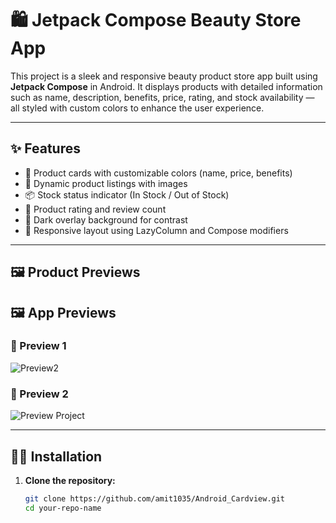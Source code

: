 # 🛍️ Jetpack Compose Beauty Store App

This project is a sleek and responsive beauty product store app built using **Jetpack Compose** in Android. It displays products with detailed information such as name, description, benefits, price, rating, and stock availability — all styled with custom colors to enhance the user experience.

---

## ✨ Features

- 🎨 Product cards with customizable colors (name, price, benefits)
- 🧴 Dynamic product listings with images
- 📦 Stock status indicator (In Stock / Out of Stock)
- 🌟 Product rating and review count
- 🔲 Dark overlay background for contrast
- 🎯 Responsive layout using LazyColumn and Compose modifiers

---


## 🖼️ Product Previews

## 🖼️ App Previews

### 📱 Preview 1
![Preview2](screenshots/preview2.png)

### 📱 Preview 2
![Preview Project](screenshots/preview_project.png)


---

## 🧑‍💻 Installation

1. **Clone the repository:**
   ```bash
   git clone https://github.com/amit1035/Android_Cardview.git
   cd your-repo-name
